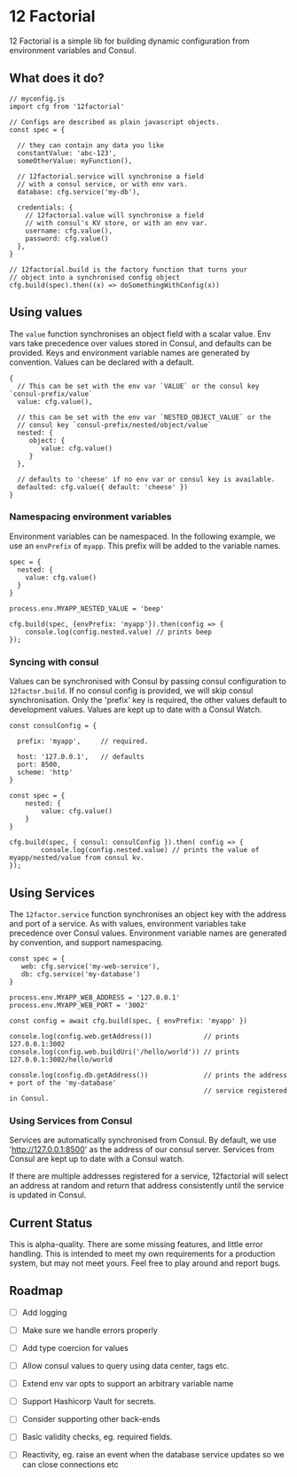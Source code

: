 # 12 Factorial

12 Factorial is a simple lib for building dynamic configuration from environment variables and Consul. 
## What does it do?

```
// myconfig.js
import cfg from '12factorial'

// Configs are described as plain javascript objects.
const spec = {

  // they can contain any data you like
  constantValue: 'abc-123',
  someOtherValue: myFunction(),

  // 12factorial.service will synchronise a field
  // with a consul service, or with env vars.
  database: cfg.service('my-db'),

  credentials: {
    // 12factorial.value will synchronise a field
    // with consul's KV store, or with an env var.
    username: cfg.value(),
    password: cfg.value()
  },
}

// 12factorial.build is the factory function that turns your
// object into a synchronised config object
cfg.build(spec).then((x) => doSomethingWithConfig(x))
```

## Using values

The `value` function synchronises an object field with a scalar value. Env vars take precedence over values stored in Consul, and defaults can be provided. Keys and environment variable names are generated by convention. Values can be declared with a default.

```
{
  // This can be set with the env var `VALUE` or the consul key `consul-prefix/value`
  value: cfg.value(),

  // this can be set with the env var `NESTED_OBJECT_VALUE` or the 
  // consul key `consul-prefix/nested/object/value`
  nested: {
     object: {
        value: cfg.value()
     }
  },

  // defaults to 'cheese' if no env var or consul key is available.
  defaulted: cfg.value({ default: 'cheese' })
}
```


### Namespacing environment variables

Environment variables can be namespaced. In the following example, we use an `envPrefix` of `myapp`. This prefix will be added to the variable names.

```
spec = {
  nested: {
    value: cfg.value()
  }
}

process.env.MYAPP_NESTED_VALUE = 'beep'

cfg.build(spec, {envPrefix: 'myapp'}).then(config => { 
    console.log(config.nested.value) // prints beep
});
```

### Syncing with consul

Values can be synchronised with Consul by passing consul configuration to `12factor.build`. If no consul config is provided, we will skip consul synchronisation. Only the 'prefix' key is required, the other values default to development values. Values are kept up to date with a Consul Watch.

```
const consulConfig = {

  prefix: 'myapp',     // required.

  host: '127.0.0.1',   // defaults
  port: 8500,
  scheme: 'http'
}

const spec = {
    nested: {
        value: cfg.value()
    }
}

cfg.build(spec, { consul: consulConfig }).then( config => {
        console.log(config.nested.value) // prints the value of myapp/nested/value from consul kv.
});
```

## Using Services

The `12factor.service` function synchronises an object key with the address and port of a service. As with values, environment variables take precedence over Consul values. Environment variable names are generated by convention, and support namespacing. 

```
const spec = {
   web: cfg.service('my-web-service'),
   db: cfg.service('my-database')
}

process.env.MYAPP_WEB_ADDRESS = '127.0.0.1'
process.env.MYAPP_WEB_PORT = '3002'

const config = await cfg.build(spec, { envPrefix: 'myapp' })

console.log(config.web.getAddress())             // prints 127.0.0.1:3002
console.log(config.web.buildUri('/hello/world')) // prints 127.0.0.1:3002/hello/world

console.log(config.db.getAddress())              // prints the address + port of the 'my-database' 
                                                 // service registered in Consul.
```

### Using Services from Consul

Services are automatically synchronised from Consul. By default, we use 'http://127.0.0.1:8500' as the address of our consul server. Services from Consul are kept up to date with a Consul watch.

If there are multiple addresses registered for a service, 12factorial will select an address at random and return that address consistently until the service is updated in Consul.

## Current Status

This is alpha-quality. There are some missing features, and little error handling. This is intended to meet my own requirements for a production system, but may not meet yours. Feel free to play around and report bugs. 

## Roadmap

- [ ] Add logging
- [ ] Make sure we handle errors properly
- [ ] Add type coercion for values
- [ ] Allow consul values to query using data center, tags etc.
- [ ] Extend env var opts to support an arbitrary variable name
- [ ] Support Hashicorp Vault for secrets.
- [ ] Consider supporting other back-ends
- [ ] Basic validity checks, eg. required fields.
- [ ] Reactivity, eg. raise an event when the database service updates so we can close connections etc

